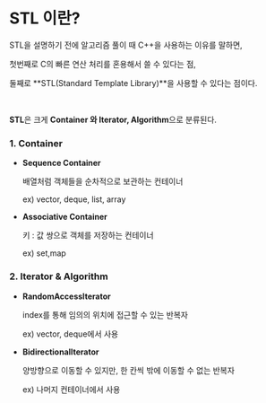 STL 이란?
================


STL을 설명하기 전에 알고리즘 풀이 때 C++을 사용하는 이유를 말하면,		

첫번째로 C의 빠른 연산 처리를 혼용해서 쓸 수 있다는 점, 		

둘째로 **STL(Standard Template Library)**을 사용할 수 있다는 점이다.

<br>



**STL**은 크게 **Container 와 Iterator, Algorithm**으로 분류된다.			

### 1. Container

+ **Sequence Container**

  배열처럼 객체들을 순차적으로 보관하는 컨테이너

  ex) vector, deque, list, array		

+ **Associative Container**

  키 : 값 쌍으로 객체를 저장하는 컨테이너

  ex) set,map

  

### 2. Iterator & Algorithm

+ **RandomAccessIterator**

  index를 통해 임의의 위치에 접근할 수 있는 반복자

  ex) vector, deque에서 사용



+ **BidirectionalIterator**

  양방향으로 이동할 수 있지만, 한 칸씩 밖에 이동할 수 없는 반복자

  ex) 나머지 컨테이너에서 사용

  
